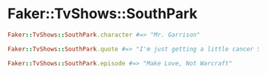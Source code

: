 # Faker::TvShows::SouthPark

```ruby
Faker::TvShows::SouthPark.character #=> "Mr. Garrison"

Faker::TvShows::SouthPark.quote #=> "I'm just getting a little cancer Stan"

Faker::TvShows::SouthPark.episode #=> "Make Love, Not Warcraft"
```

